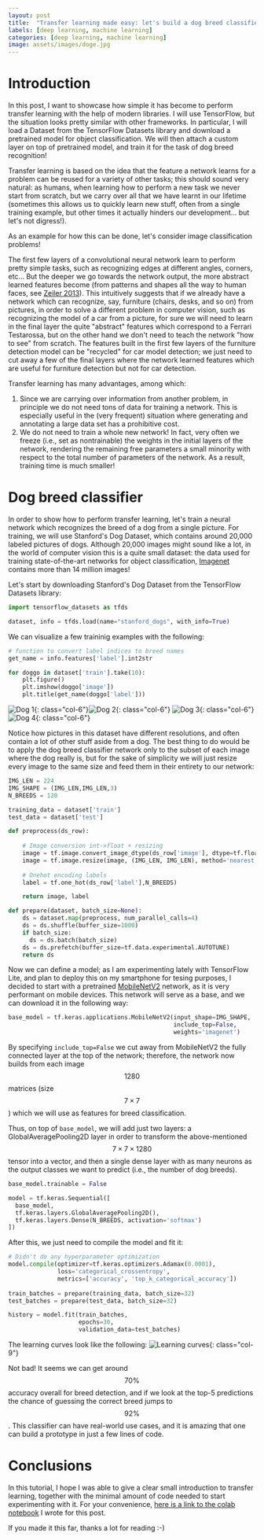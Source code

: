 ```yaml
---
layout: post
title:  "Transfer learning made easy: let's build a dog breed classifier!"
labels: [deep learning, machine learning]
categories: [deep learning, machine learning]
image: assets/images/doge.jpg
---
```


# Introduction

In this post, I want to showcase how simple it has become to perform transfer learning
with the help of modern libraries. I will use TensorFlow, but the situation looks pretty
similar with other frameworks. In particular, I will load a Dataset from the TensorFlow
Datasets library and download a pretrained model for object classification. 
We will then attach a custom layer on top of pretrained
model, and train it for the task of dog breed recognition!


Transfer learning is based on the idea that the feature a network learns for a problem
can be reused for a variety of other tasks;
this should sound very natural: as humans, when learning how to perform
a new task we never start from scratch, but we carry over all that we have learnt in
our lifetime (sometimes this allows us to quickly learn new stuff,
often from a single training example, but
other times it actually hinders our development... but let's not digress!).

As an example for how this can be done, let's consider image classification problems!

The first few layers of a convolutional neural network learn to perform pretty simple
tasks, such as recognizing edges at different angles, corners, etc... But the deeper we 
go towards the network output, the more abstract learned features become (from patterns 
and shapes all the way to human faces, see 
[Zeiler 2013](https://arxiv.org/abs/1311.2901)). This intuitively suggests that if we already have a 
network which can recognize, say, furniture (chairs, desks, and so on) from pictures, 
in order to solve a different problem in computer vision, such as recognizing the model
of a car from a picture, for sure we will need to learn in the final layer 
the quite "abstract" features which correspond to a Ferrari Testarossa, but on the other 
hand we don't need to teach the network "how to see" from scratch. 
The features built in the first few layers of the furniture detection model can be 
"recycled" for car model detection; we just need to cut away a few of the final layers 
where the network learned features which are useful for furniture detection but not for 
car detection.

Transfer learning has many advantages, among which:
  1. Since we are carrying over information from another problem, in principle we do not
     need tons of data for training a network. This is especially useful in the (very frequent)
	 situation where generating and annotating a large data set has a prohibitive cost. 
  2. We do not need to train a whole new network! In fact, very often we freeze (i.e., 
     set as nontrainable) the weights in the initial layers of the network, rendering the 
	 remaining free parameters a small minority with respect to the total number of parameters
	 of the network. As a result, training time is much smaller!

# Dog breed classifier

In order to show how to perform transfer learning, let's train a neural network which recognizes
the breed of a dog from a single picture. For training, we will use Stanford's Dog Dataset, 
which contains around 20,000 labeled pictures of dogs.
Although 20,000 images might sound like a lot, in the world of computer 
vision this is a quite small dataset: the data used for training state-of-the-art networks
for object classification, [Imagenet](http://www.image-net.org/)
contains more than 14 million images!

Let's start by downloading Stanford's Dog Dataset from the TensorFlow Datasets
library:
```python
import tensorflow_datasets as tfds

dataset, info = tfds.load(name="stanford_dogs", with_info=True)
```

We can visualize a few traininig examples with the following:
```python
# function to convert label indices to breed names 
get_name = info.features['label'].int2str

for doggo in dataset['train'].take(10):
    plt.figure()
    plt.imshow(doggo['image'])
    plt.title(get_name(doggo['label']))
```

![Dog 1](/assets/pics/dogs/1.svg){: class="col-6"}![Dog 2](/assets/pics/dogs/2.svg){: class="col-6"}
![Dog 3](/assets/pics/dogs/3.svg){: class="col-6"}![Dog 4](/assets/pics/dogs/4.svg){: class="col-6"}

Notice how pictures in this dataset have different resolutions, and often contain 
a lot of other stuff aside from a dog. The best thing to do would be to apply 
the dog breed classifier network only to the subset of each image where the dog really is,
but for the sake of simplicity we will just resize every image to the same size and
feed them in their entirety to our network:
```python
IMG_LEN = 224
IMG_SHAPE = (IMG_LEN,IMG_LEN,3)
N_BREEDS = 120

training_data = dataset['train']
test_data = dataset['test']

def preprocess(ds_row):
  
    # Image conversion int->float + resizing
    image = tf.image.convert_image_dtype(ds_row['image'], dtype=tf.float32)
    image = tf.image.resize(image, (IMG_LEN, IMG_LEN), method='nearest')
  
    # Onehot encoding labels
    label = tf.one_hot(ds_row['label'],N_BREEDS)

    return image, label

def prepare(dataset, batch_size=None):
    ds = dataset.map(preprocess, num_parallel_calls=4)
    ds = ds.shuffle(buffer_size=1000)
    if batch_size:
      ds = ds.batch(batch_size)
    ds = ds.prefetch(buffer_size=tf.data.experimental.AUTOTUNE)
    return ds
```

Now we can define a model; as I am experimenting lately with TensorFlow Lite, and plan to deploy
this on my smartphone for tesing purposes, I decided to start with a pretrained 
[MobileNetV2](https://ai.googleblog.com/2018/04/mobilenetv2-next-generation-of-on.html)
network, as it is very performant on mobile devices. This network will serve as a base, and we can 
download it in the following way:

```python
base_model = tf.keras.applications.MobileNetV2(input_shape=IMG_SHAPE,
                                               include_top=False,
                                               weights='imagenet')
```

By specifying `include_top=False`
we cut away from MobileNetV2 the fully connected layer at the top of the
network; therefore, the network now builds from each image $$1280$$ matrices
(size $$7 \times 7$$) which we will use as features for breed classification.

Thus, on top of `base_model`, we will add just two layers: a GlobalAveragePooling2D
layer in order to transform the above-mentioned $$7 \times 7 \times 1280$$ tensor 
into a vector, and then a single dense layer with as many neurons as the output classes 
we want to predict (i.e., the number of dog breeds).
```python
base_model.trainable = False

model = tf.keras.Sequential([
  base_model,
  tf.keras.layers.GlobalAveragePooling2D(),
  tf.keras.layers.Dense(N_BREEDS, activation='softmax')
])
```

After this, we just need to compile the model and fit it:
```python
# Didn't do any hyperparameter optimization
model.compile(optimizer=tf.keras.optimizers.Adamax(0.0001),
              loss='categorical_crossentropy',
              metrics=['accuracy', 'top_k_categorical_accuracy'])
			  
train_batches = prepare(training_data, batch_size=32)
test_batches = prepare(test_data, batch_size=32)

history = model.fit(train_batches,
                    epochs=30,
                    validation_data=test_batches)
```

The learning curves look like the following:
![Learning curves](/assets/pics/dogs/lc.svg){: class="col-9"}

Not bad! It seems we can get around $$70\%$$ accuracy overall for breed detection,
and if we look at the top-5 predictions the chance of guessing the 
correct breed jumps to $$92\%$$. This classifier can have real-world use cases,
and it is amazing that one can build a prototype in just a few lines of code.

# Conclusions

In this tutorial, I hope I was able to give a clear small introduction to transfer learning,
together with the minimal amount of code needed to start experimenting with it.
For your convenience, 
[here is a link to the colab notebook](https://colab.research.google.com/drive/1ijYmweG5WNHBKWwHvbAbA2ITjeklPrBq)
I wrote for this post.

If you made it this far, thanks a lot for reading :-)
